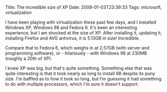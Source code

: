 Title: The incredible size of XP
Date: 2008-01-03T23:39:33
Tags: microsoft, virtualization


I have been playing with virtualization these past few days, and I installed Windows XP, Windows 98 and Fedora 6. It's been an interesting experience, but I am shocked at the size of XP. After installing it, updating it, installing Firefox and AVG antivirus, it is 5.13GB in size! Incredible. 

Compare that to Fedora 6, which weighs in at 2.57GB (with server and programming software), or - hilariously - with Windows 98 at 230MB (roughly a 20th of XP). 

I knew XP was big, but that's quite something. Something else that was quite interesting is that it took nearly as long to install 98 despite its puny size. I'm baffled as to how it took so long, but I'm guessing it had something to do with multiple processors, which I'm sure it doesn't support.<!--break-->
